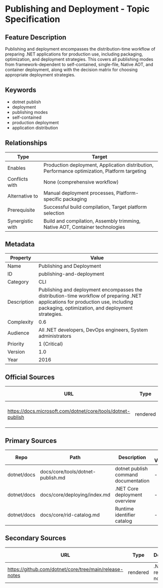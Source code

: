 # Publishing and Deployment - Topic Specification

## Feature Description

Publishing and deployment encompasses the distribution-time workflow of preparing .NET applications for production use, including packaging, optimization, and deployment strategies. This covers all publishing modes from framework-dependent to self-contained, single-file, Native AOT, and container deployment, along with the decision matrix for choosing appropriate deployment strategies.

## Keywords

- dotnet publish
- deployment
- publishing modes
- self-contained
- production deployment
- application distribution

## Relationships

| Type | Target |
| --- | --- |
| Enables | Production deployment, Application distribution, Performance optimization, Platform targeting |
| Conflicts with | None (comprehensive workflow) |
| Alternative to | Manual deployment processes, Platform-specific packaging |
| Prerequisite | Successful build compilation, Target platform selection |
| Synergistic with | Build and compilation, Assembly trimming, Native AOT, Container technologies |

## Metadata

| Property | Value |
| --- | --- |
| Name | Publishing and Deployment |
| ID | publishing-and-deployment |
| Category | CLI |
| Description | Publishing and deployment encompasses the distribution-time workflow of preparing .NET applications for production use, including packaging, optimization, and deployment strategies. |
| Complexity | 0.6 |
| Audience | All .NET developers, DevOps engineers, System administrators |
| Priority | 1 (Critical) |
| Version | 1.0 |
| Year | 2016 |

## Official Sources

| URL | Type | Description | Last Verified |
| --- | --- | --- | --- |
| https://docs.microsoft.com/dotnet/core/tools/dotnet-publish | rendered | Main dotnet publish command documentation | 2025-09-20 |

## Primary Sources

| Repo | Path | Description | Last Verified |
| --- | --- | --- | --- |
| dotnet/docs | docs/core/tools/dotnet-publish.md | dotnet publish command documentation | - |
| dotnet/docs | docs/core/deploying/index.md | .NET Core deployment overview | - |
| dotnet/docs | docs/core/rid-catalog.md | Runtime identifier catalog | - |

## Secondary Sources

| URL | Type | Description | Last Verified |
| --- | --- | --- | --- |
| https://github.com/dotnet/core/tree/main/release-notes | rendered | .NET Core release notes | 2025-09-20 |
